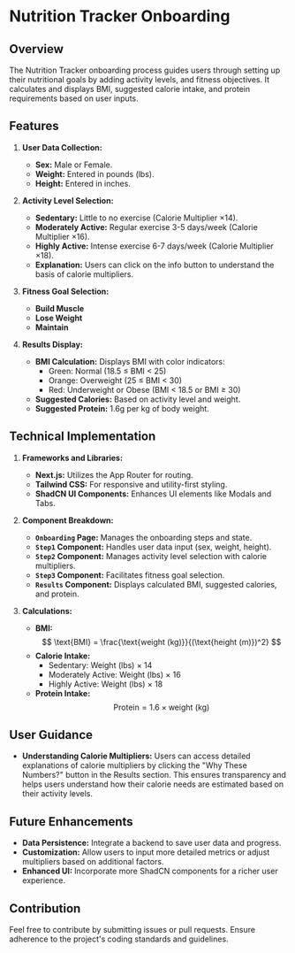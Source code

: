 # Nutrition Tracker Onboarding

## Overview

The Nutrition Tracker onboarding process guides users through setting up their nutritional goals by adding activity levels, and fitness objectives. It calculates and displays BMI, suggested calorie intake, and protein requirements based on user inputs.

## Features

1. **User Data Collection:**
   - **Sex:** Male or Female.
   - **Weight:** Entered in pounds (lbs).
   - **Height:** Entered in inches.

2. **Activity Level Selection:**
   - **Sedentary:** Little to no exercise (Calorie Multiplier ×14).
   - **Moderately Active:** Regular exercise 3-5 days/week (Calorie Multiplier ×16).
   - **Highly Active:** Intense exercise 6-7 days/week (Calorie Multiplier ×18).
   - **Explanation:** Users can click on the info button to understand the basis of calorie multipliers.

3. **Fitness Goal Selection:**
   - **Build Muscle**
   - **Lose Weight**
   - **Maintain**

4. **Results Display:**
   - **BMI Calculation:** Displays BMI with color indicators:
     - Green: Normal (18.5 ≤ BMI < 25)
     - Orange: Overweight (25 ≤ BMI < 30)
     - Red: Underweight or Obese (BMI < 18.5 or BMI ≥ 30)
   - **Suggested Calories:** Based on activity level and weight.
   - **Suggested Protein:** 1.6g per kg of body weight.

## Technical Implementation

1. **Frameworks and Libraries:**
   - **Next.js:** Utilizes the App Router for routing.
   - **Tailwind CSS:** For responsive and utility-first styling.
   - **ShadCN UI Components:** Enhances UI elements like Modals and Tabs.

2. **Component Breakdown:**
   - **`Onboarding` Page:** Manages the onboarding steps and state.
   - **`Step1` Component:** Handles user data input (sex, weight, height).
   - **`Step2` Component:** Manages activity level selection with calorie multipliers.
   - **`Step3` Component:** Facilitates fitness goal selection.
   - **`Results` Component:** Displays calculated BMI, suggested calories, and protein.

3. **Calculations:**
   - **BMI:**
     $$ \text{BMI} = \frac{\text{weight (kg)}}{(\text{height (m)})^2} $$
   - **Calorie Intake:**
     - Sedentary: Weight (lbs) × 14
     - Moderately Active: Weight (lbs) × 16
     - Highly Active: Weight (lbs) × 18
   - **Protein Intake:**
     $$ \text{Protein} = 1.6 \times \text{weight (kg)} $$

## User Guidance

- **Understanding Calorie Multipliers:**
  Users can access detailed explanations of calorie multipliers by clicking the "Why These Numbers?" button in the Results section. This ensures transparency and helps users understand how their calorie needs are estimated based on their activity levels.

## Future Enhancements

- **Data Persistence:** Integrate a backend to save user data and progress.
- **Customization:** Allow users to input more detailed metrics or adjust multipliers based on additional factors.
- **Enhanced UI:** Incorporate more ShadCN components for a richer user experience.

## Contribution

Feel free to contribute by submitting issues or pull requests. Ensure adherence to the project's coding standards and guidelines.